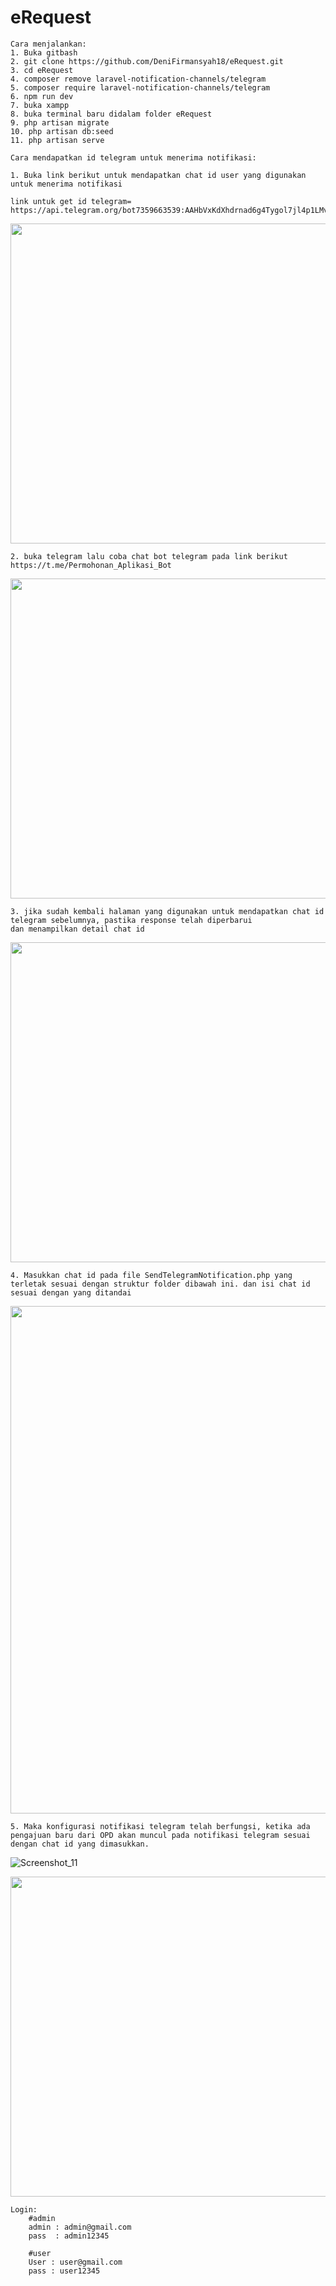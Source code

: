 # eRequest
    Cara menjalankan:
    1. Buka gitbash
    2. git clone https://github.com/DeniFirmansyah18/eRequest.git
    3. cd eRequest
    4. composer remove laravel-notification-channels/telegram
    5. composer require laravel-notification-channels/telegram
    6. npm run dev
    7. buka xampp
    8. buka terminal baru didalam folder eRequest
    9. php artisan migrate
    10. php artisan db:seed
    11. php artisan serve

    Cara mendapatkan id telegram untuk menerima notifikasi:

    1. Buka link berikut untuk mendapatkan chat id user yang digunakan untuk menerima notifikasi

    link untuk get id telegram= https://api.telegram.org/bot7359663539:AAHbVxKdXhdrnad6g4Tygol7jl4p1LMvWHk/getUpdates

<img src="https://github.com/user-attachments/assets/55b89fd0-aa6f-4034-bb4b-9111796b4539" width="512">


    2. buka telegram lalu coba chat bot telegram pada link berikut https://t.me/Permohonan_Aplikasi_Bot

<img src="https://github.com/user-attachments/assets/8b362f2d-75a5-4c81-841c-9bf657e8d7fe" width="512"> 

    3. jika sudah kembali halaman yang digunakan untuk mendapatkan chat id telegram sebelumnya, pastika response telah diperbarui
    dan menampilkan detail chat id    

<img src="https://github.com/user-attachments/assets/0e84e4a8-0aed-4ab8-96d0-43fa52351f1d" width="512">

    4. Masukkan chat id pada file SendTelegramNotification.php yang terletak sesuai dengan struktur folder dibawah ini. dan isi chat id
    sesuai dengan yang ditandai

<img src="https://github.com/user-attachments/assets/4efa61a3-dab4-41a7-ab91-e87ca10d1653" width="812">

    5. Maka konfigurasi notifikasi telegram telah berfungsi, ketika ada pengajuan baru dari OPD akan muncul pada notifikasi telegram sesuai
    dengan chat id yang dimasukkan.

 ![Screenshot_11](https://github.com/user-attachments/assets/a27f8660-c553-45cb-8e9f-440d4f13f408)

 <img src="https://github.com/user-attachments/assets/a27f8660-c553-45cb-8e9f-440d4f13f408" width="512">

 


    

    

    







    
    Login:
        #admin
        admin : admin@gmail.com
        pass  : admin12345
        
        #user
        User : user@gmail.com
        pass : user12345
